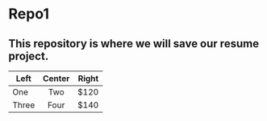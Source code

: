 Repo1
=========
This repository is where we will save our resume project.
----------
| Left | Center | Right |
| ---- | :----: | ----: |
| One  |  Two   | $120  |
| Three|  Four  | $140  |
